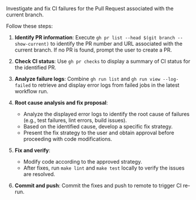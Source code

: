 Investigate and fix CI failures for the Pull Request associated with the current branch.

Follow these steps:

1.  **Identify PR information**: Execute `gh pr list --head $(git branch --show-current)` to identify the PR number and URL associated with the current branch. If no PR is found, prompt the user to create a PR.

2.  **Check CI status**: Use `gh pr checks` to display a summary of CI status for the identified PR.

3.  **Analyze failure logs**: Combine `gh run list` and `gh run view --log-failed` to retrieve and display error logs from failed jobs in the latest workflow run.

4.  **Root cause analysis and fix proposal**:
    - Analyze the displayed error logs to identify the root cause of failures (e.g., test failures, lint errors, build issues).
    - Based on the identified cause, develop a specific fix strategy.
    - Present the fix strategy to the user and obtain approval before proceeding with code modifications.

5.  **Fix and verify**:
    - Modify code according to the approved strategy.
    - After fixes, run `make lint` and `make test` locally to verify the issues are resolved.

6.  **Commit and push**: Commit the fixes and push to remote to trigger CI re-run.